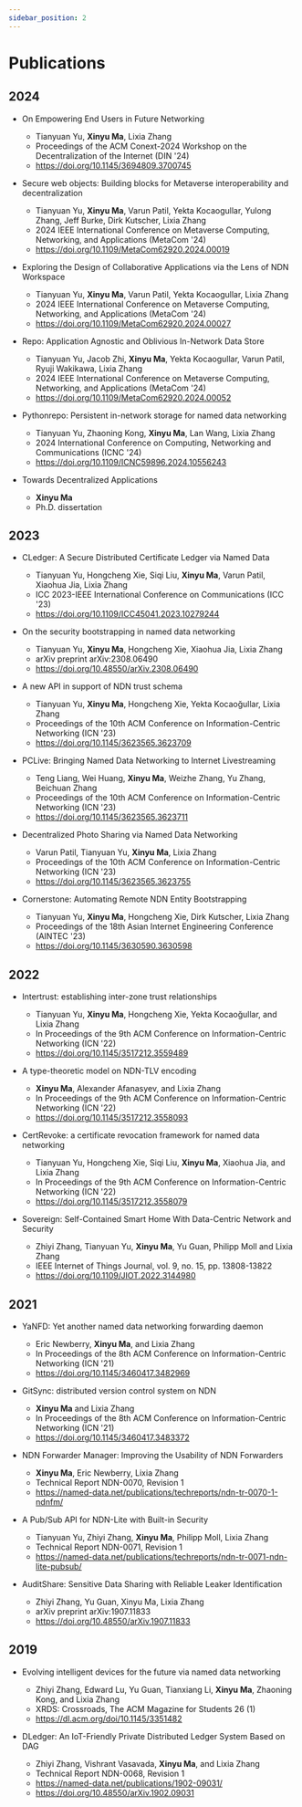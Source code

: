 ```yaml
---
sidebar_position: 2
---
```


# Publications

## 2024

- On Empowering End Users in Future Networking
  - Tianyuan Yu, **Xinyu Ma**, Lixia Zhang
  - Proceedings of the ACM Conext-2024 Workshop on the Decentralization of the Internet (DIN '24)
  - https://doi.org/10.1145/3694809.3700745

- Secure web objects: Building blocks for Metaverse interoperability and decentralization
  - Tianyuan Yu, **Xinyu Ma**, Varun Patil, Yekta Kocaogullar, Yulong Zhang, Jeff Burke, Dirk Kutscher, Lixia Zhang
  - 2024 IEEE International Conference on Metaverse Computing, Networking, and Applications (MetaCom '24)
  - https://doi.org/10.1109/MetaCom62920.2024.00019

- Exploring the Design of Collaborative Applications via the Lens of NDN Workspace
  - Tianyuan Yu, **Xinyu Ma**, Varun Patil, Yekta Kocaogullar, Lixia Zhang
  - 2024 IEEE International Conference on Metaverse Computing, Networking, and Applications (MetaCom '24)
  - https://doi.org/10.1109/MetaCom62920.2024.00027

- Repo: Application Agnostic and Oblivious In-Network Data Store
  - Tianyuan Yu, Jacob Zhi, **Xinyu Ma**, Yekta Kocaogullar, Varun Patil, Ryuji Wakikawa, Lixia Zhang
  - 2024 IEEE International Conference on Metaverse Computing, Networking, and Applications (MetaCom '24)
  - https://doi.org/10.1109/MetaCom62920.2024.00052

- Pythonrepo: Persistent in-network storage for named data networking
  - Tianyuan Yu, Zhaoning Kong, **Xinyu Ma**, Lan Wang, Lixia Zhang
  - 2024 International Conference on Computing, Networking and Communications (ICNC '24)
  - https://doi.org/10.1109/ICNC59896.2024.10556243

- Towards Decentralized Applications
  - **Xinyu Ma**
  - Ph.D. dissertation

## 2023

- CLedger: A Secure Distributed Certificate Ledger via Named Data
  - Tianyuan Yu, Hongcheng Xie, Siqi Liu, **Xinyu Ma**, Varun Patil, Xiaohua Jia, Lixia Zhang
  - ICC 2023-IEEE International Conference on Communications (ICC '23)
  - https://doi.org/10.1109/ICC45041.2023.10279244

- On the security bootstrapping in named data networking
  - Tianyuan Yu, **Xinyu Ma**, Hongcheng Xie, Xiaohua Jia, Lixia Zhang
  - arXiv preprint arXiv:2308.06490
  - https://doi.org/10.48550/arXiv.2308.06490

- A new API in support of NDN trust schema
  - Tianyuan Yu, **Xinyu Ma**, Hongcheng Xie, Yekta Kocaoğullar, Lixia Zhang
  - Proceedings of the 10th ACM Conference on Information-Centric Networking (ICN '23)
  - https://doi.org/10.1145/3623565.3623709

- PCLive: Bringing Named Data Networking to Internet Livestreaming
  - Teng Liang, Wei Huang, **Xinyu Ma**, Weizhe Zhang, Yu Zhang, Beichuan Zhang
  - Proceedings of the 10th ACM Conference on Information-Centric Networking (ICN '23)
  - https://doi.org/10.1145/3623565.3623711

- Decentralized Photo Sharing via Named Data Networking
  - Varun Patil, Tianyuan Yu, **Xinyu Ma**, Lixia Zhang
  - Proceedings of the 10th ACM Conference on Information-Centric Networking (ICN '23)
  - https://doi.org/10.1145/3623565.3623755

- Cornerstone: Automating Remote NDN Entity Bootstrapping
  - Tianyuan Yu, **Xinyu Ma**, Hongcheng Xie, Dirk Kutscher, Lixia Zhang
  - Proceedings of the 18th Asian Internet Engineering Conference (AINTEC '23)
  - https://doi.org/10.1145/3630590.3630598

## 2022

- Intertrust: establishing inter-zone trust relationships
  - Tianyuan Yu, **Xinyu Ma**, Hongcheng Xie, Yekta Kocaoğullar, and Lixia Zhang
  - In Proceedings of the 9th ACM Conference on Information-Centric Networking (ICN '22)
  - https://doi.org/10.1145/3517212.3559489

- A type-theoretic model on NDN-TLV encoding
  - **Xinyu Ma**, Alexander Afanasyev, and Lixia Zhang
  - In Proceedings of the 9th ACM Conference on Information-Centric Networking (ICN '22)
  - https://doi.org/10.1145/3517212.3558093

- CertRevoke: a certificate revocation framework for named data networking
  - Tianyuan Yu, Hongcheng Xie, Siqi Liu, **Xinyu Ma**, Xiaohua Jia, and Lixia Zhang
  - In Proceedings of the 9th ACM Conference on Information-Centric Networking (ICN '22)
  - https://doi.org/10.1145/3517212.3558079

- Sovereign: Self-Contained Smart Home With Data-Centric Network and Security
  - Zhiyi Zhang, Tianyuan Yu, **Xinyu Ma**, Yu Guan, Philipp Moll and Lixia Zhang
  - IEEE Internet of Things Journal, vol. 9, no. 15, pp. 13808-13822
  - https://doi.org/10.1109/JIOT.2022.3144980

## 2021

- YaNFD: Yet another named data networking forwarding daemon
  - Eric Newberry, **Xinyu Ma**, and Lixia Zhang
  - In Proceedings of the 8th ACM Conference on Information-Centric Networking (ICN '21)
  - https://doi.org/10.1145/3460417.3482969

- GitSync: distributed version control system on NDN
  - **Xinyu Ma** and Lixia Zhang
  - In Proceedings of the 8th ACM Conference on Information-Centric Networking (ICN '21)
  - https://doi.org/10.1145/3460417.3483372

- NDN Forwarder Manager: Improving the Usability of NDN Forwarders
  - **Xinyu Ma**, Eric Newberry, Lixia Zhang
  - Technical Report NDN-0070, Revision 1
  - https://named-data.net/publications/techreports/ndn-tr-0070-1-ndnfm/

- A Pub/Sub API for NDN-Lite with Built-in Security
  - Tianyuan Yu, Zhiyi Zhang, **Xinyu Ma**, Philipp Moll, Lixia Zhang
  - Technical Report NDN-0071, Revision 1
  - https://named-data.net/publications/techreports/ndn-tr-0071-ndn-lite-pubsub/

- AuditShare: Sensitive Data Sharing with Reliable Leaker Identification
  - Zhiyi Zhang, Yu Guan, Xinyu Ma, Lixia Zhang
  - arXiv preprint arXiv:1907.11833
  - https://doi.org/10.48550/arXiv.1907.11833

## 2019

- Evolving intelligent devices for the future via named data networking
  - Zhiyi Zhang, Edward Lu, Yu Guan, Tianxiang Li, **Xinyu Ma**, Zhaoning Kong, and Lixia Zhang
  - XRDS: Crossroads, The ACM Magazine for Students 26 (1)
  - https://dl.acm.org/doi/10.1145/3351482

- DLedger: An IoT-Friendly Private Distributed Ledger System Based on DAG
  - Zhiyi Zhang, Vishrant Vasavada, **Xinyu Ma**, and Lixia Zhang
  - Technical Report NDN-0068, Revision 1
  - https://named-data.net/publications/1902-09031/
  - https://doi.org/10.48550/arXiv.1902.09031
